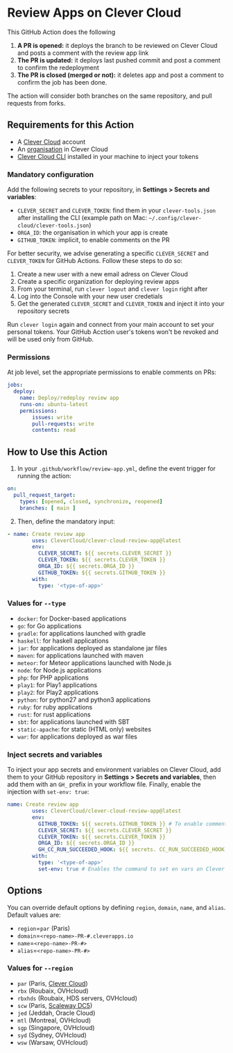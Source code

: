 
# Review Apps on Clever Cloud

This GitHub Action does the following

1. **A PR is opened:** it deploys the branch to be reviewed on Clever Cloud and posts a comment with the review app link
2. **The PR is updated:** it deploys last pushed commit and post a comment to confirm the redeployment
3. **The PR is closed (merged or not):** it deletes app and post a comment to confirm the job has been done.

The action will consider both branches on the same repository, and pull requests from forks.

## Requirements for this Action

- A [Clever Cloud](https://www.clever-cloud.com) account
- An [organisation](https://developers.clever-cloud.com/doc/account/administrate-organization/) in Clever Cloud
- [Clever Cloud CLI](https://developers.clever-cloud.com/doc/cli/getting_started/) installed in your machine to inject your tokens

### Mandatory configuration

Add the following secrets to your repository, in **Settings > Secrets and variables**:

- `CLEVER_SECRET` and `CLEVER_TOKEN`: find them in your `clever-tools.json` after installing the CLI (example path on Mac: `~/.config/clever-cloud/clever-tools.json`)
- `ORGA_ID`: the organisation in which your app is create
- `GITHUB_TOKEN`: implicit, to enable comments on the PR

For better security, we advise generating a specific `CLEVER_SECRET` and `CLEVER_TOKEN` for GitHub Actions. Follow these steps to do so:

1. Create a new user with a new email adress on Clever Cloud
2. Create a specific organization for deploying review apps
3. From your terminal, run `clever logout` and `clever login` right after
4. Log into the Console with your new user credetials
5. Get the generated  `CLEVER_SECRET` and `CLEVER_TOKEN` and inject it into your repository secrets

Run `clever login` again and connect from your main account to set your personal tokens. Your GitHub Acction user's tokens won't be revoked and will be used only from GitHub.

### Permissions

At job level, set the appropriate permissions to enable comments on PRs:

```yaml
jobs:
  deploy:
    name: Deploy/redeploy review app
    runs-on: ubuntu-latest
    permissions:
        issues: write
        pull-requests: write
        contents: read
```

## How to Use this Action

1. In your `.github/workflow/review-app.yml`, define the event trigger for running the action:

```yaml
on:
  pull_request_target:
    types: [opened, closed, synchronize, reopened]
    branches: [ main ]
```

2. Then, define the mandatory input:

```yaml
- name: Create review app
        uses: CleverCloud/clever-cloud-review-app@latest
        env:
          CLEVER_SECRET: ${{ secrets.CLEVER_SECRET }}
          CLEVER_TOKEN: ${{ secrets.CLEVER_TOKEN }}
          ORGA_ID: ${{ secrets.ORGA_ID }}
          GITHUB_TOKEN: ${{ secrets.GITHUB_TOKEN }}
        with:
          type: '<type-of-app>'
```

### Values for `--type`

- `docker`: for Docker-based applications
- `go`: for Go applications
- `gradle`: for applications launched with gradle
- `haskell`: for haskell applications
- `jar`: for applications deployed as standalone jar files
- `maven`: for applications launched with maven
- `meteor`: for Meteor applications launched with Node.js
- `node`: for Node.js applications
- `php`: for PHP applications
- `play1`: for Play1 applications
- `play2`: for Play2 applications
- `python`: for python27 and python3 applications
- `ruby`: for ruby applications
- `rust`: for rust applications
- `sbt`: for applications launched with SBT
- `static-apache`: for static (HTML only) websites
- `war`: for applications deployed as war files

### Inject secrets and variables

To inject your app secrets and environment variables on Clever Cloud, add them to your GitHub repository in **Settings > Secrets and variables**, then add them with an `GH_` prefix in your workflow file. Finally, enable the injection with `set-env: true`:

```yaml
name: Create review app
        uses: CleverCloud/clever-cloud-review-app@latest
        env:
          GITHUB_TOKEN: ${{ secrets.GITHUB_TOKEN }} # To enable comments on the PR
          CLEVER_SECRET: ${{ secrets.CLEVER_SECRET }}
          CLEVER_TOKEN: ${{ secrets.CLEVER_TOKEN }}
          ORGA_ID: ${{ secrets.ORGA_ID }}
          GH_CC_RUN_SUCCEEDED_HOOK: ${{ secrets. CC_RUN_SUCCEEDED_HOOK }} # This environment variable will be set on Clever Cloud
        with:
          type: '<type-of-app>'
          set-env: true # Enables the command to set en vars on Clever Cloud
```

## Options

You can override default options by defining `region`, `domain`, `name`, and `alias`. Default values are:

- `region`=`par` (Paris)
- `domain`=`<repo-name>-PR-#.cleverapps.io`
- `name`=`<repo-name>-PR-#>`
- `alias`=`<repo-name>-PR-#>`

### Values for `--region`

- `par` (Paris, [Clever Cloud](https://www.clever-cloud.com/infrastructure/))
- `rbx` (Roubaix, OVHcloud)
- `rbxhds` (Roubaix, HDS servers, OVHcloud)
- `scw` (Paris, [Scaleway DC5](https://www.clever-cloud.com/blog/press/2023/01/17/clever-cloud-and-scaleway-join-forces-to-unveil-a-sovereign-european-paas-offering/))
- `jed` (Jeddah, Oracle Cloud)
- `mtl` (Montreal, OVHcloud)
- `sgp` (Singapore, OVHcloud)
- `syd` (Sydney, OVHcloud)
- `wsw` (Warsaw, OVHcloud)
